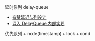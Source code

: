 延时队列
delay-queue


* [有赞延迟队列设计](https://tech.youzan.com/queuing_delay/)
* [深入 DelayQueue 内部实现](https://www.zybuluo.com/mikumikulch/note/712598)

优先队列 + node(timestamp) + lock + cond

